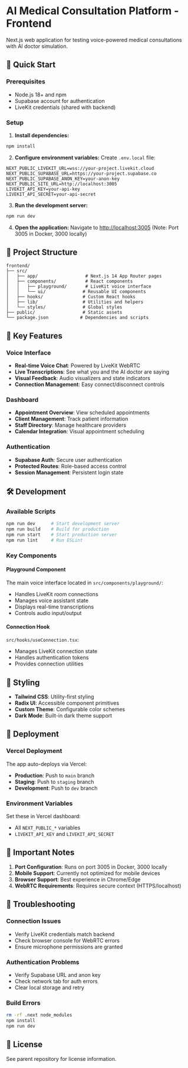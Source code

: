 # AI Medical Consultation Platform - Frontend

Next.js web application for testing voice-powered medical consultations with AI doctor simulation.

## 🚀 Quick Start

### Prerequisites
- Node.js 18+ and npm
- Supabase account for authentication
- LiveKit credentials (shared with backend)

### Setup

1. **Install dependencies:**
```bash
npm install
```

2. **Configure environment variables:**
Create `.env.local` file:
```env
NEXT_PUBLIC_LIVEKIT_URL=wss://your-project.livekit.cloud
NEXT_PUBLIC_SUPABASE_URL=https://your-project.supabase.co
NEXT_PUBLIC_SUPABASE_ANON_KEY=your-anon-key
NEXT_PUBLIC_SITE_URL=http://localhost:3005
LIVEKIT_API_KEY=your-api-key
LIVEKIT_API_SECRET=your-api-secret
```

3. **Run the development server:**
```bash
npm run dev
```

4. **Open the application:**
Navigate to [http://localhost:3005](http://localhost:3005) (Note: Port 3005 in Docker, 3000 locally)

## 📁 Project Structure

```
frontend/
├── src/
│   ├── app/                  # Next.js 14 App Router pages
│   ├── components/           # React components
│   │   ├── playground/       # LiveKit voice interface
│   │   └── ui/              # Reusable UI components
│   ├── hooks/               # Custom React hooks
│   ├── lib/                 # Utilities and helpers
│   └── styles/              # Global styles
├── public/                  # Static assets
└── package.json            # Dependencies and scripts
```

## 🎯 Key Features

### Voice Interface
- **Real-time Voice Chat**: Powered by LiveKit WebRTC
- **Live Transcriptions**: See what you and the AI doctor are saying
- **Visual Feedback**: Audio visualizers and state indicators
- **Connection Management**: Easy connect/disconnect controls

### Dashboard
- **Appointment Overview**: View scheduled appointments
- **Client Management**: Track patient information
- **Staff Directory**: Manage healthcare providers
- **Calendar Integration**: Visual appointment scheduling

### Authentication
- **Supabase Auth**: Secure user authentication
- **Protected Routes**: Role-based access control
- **Session Management**: Persistent login state

## 🛠️ Development

### Available Scripts
```bash
npm run dev      # Start development server
npm run build    # Build for production
npm run start    # Start production server
npm run lint     # Run ESLint
```

### Key Components

#### Playground Component
The main voice interface located in `src/components/playground/`:
- Handles LiveKit room connections
- Manages voice assistant state
- Displays real-time transcriptions
- Controls audio input/output

#### Connection Hook
`src/hooks/useConnection.tsx`:
- Manages LiveKit connection state
- Handles authentication tokens
- Provides connection utilities

## 🎨 Styling

- **Tailwind CSS**: Utility-first styling
- **Radix UI**: Accessible component primitives
- **Custom Theme**: Configurable color schemes
- **Dark Mode**: Built-in dark theme support

## 🚀 Deployment

### Vercel Deployment
The app auto-deploys via Vercel:
- **Production**: Push to `main` branch
- **Staging**: Push to `staging` branch
- **Development**: Push to `dev` branch

### Environment Variables
Set these in Vercel dashboard:
- All `NEXT_PUBLIC_*` variables
- `LIVEKIT_API_KEY` and `LIVEKIT_API_SECRET`

## 🚨 Important Notes

1. **Port Configuration**: Runs on port 3005 in Docker, 3000 locally
2. **Mobile Support**: Currently not optimized for mobile devices
3. **Browser Support**: Best experience in Chrome/Edge
4. **WebRTC Requirements**: Requires secure context (HTTPS/localhost)

## 🐛 Troubleshooting

### Connection Issues
- Verify LiveKit credentials match backend
- Check browser console for WebRTC errors
- Ensure microphone permissions are granted

### Authentication Problems
- Verify Supabase URL and anon key
- Check network tab for auth errors
- Clear local storage and retry

### Build Errors
```bash
rm -rf .next node_modules
npm install
npm run dev
```

## 📄 License

See parent repository for license information.
